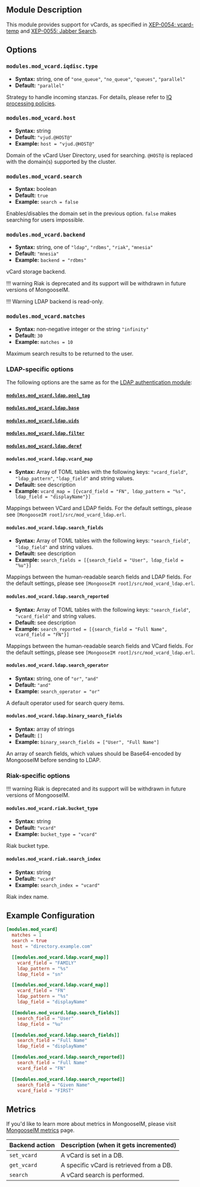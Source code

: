 ## Module Description

This module provides support for vCards, as specified in [XEP-0054: vcard-temp](http://xmpp.org/extensions/xep-0054.html) and [XEP-0055: Jabber Search](http://xmpp.org/extensions/xep-0055.html).

## Options

### `modules.mod_vcard.iqdisc.type`
* **Syntax:** string, one of `"one_queue"`, `"no_queue"`, `"queues"`, `"parallel"`
* **Default:** `"parallel"`

Strategy to handle incoming stanzas. For details, please refer to
[IQ processing policies](../configuration/Modules.md#iq-processing-policies).

### `modules.mod_vcard.host`
* **Syntax:** string
* **Default:** `"vjud.@HOST@"`
* **Example:** `host = "vjud.@HOST@"`

Domain of the vCard User Directory, used for searching.
`@HOST@` is replaced with the domain(s) supported by the cluster.

### `modules.mod_vcard.search`
* **Syntax:** boolean
* **Default:** `true`
* **Example:** `search = false`

Enables/disables the domain set in the previous option. `false` makes searching for users impossible.

### `modules.mod_vcard.backend`
* **Syntax:** string, one of `"ldap"`, `"rdbms"`, `"riak"`, `"mnesia"`
* **Default:** `"mnesia"`
* **Example:** `backend = "rdbms"`

vCard storage backend.

!!! warning
    Riak is deprecated and its support will be withdrawn in future versions of MongooseIM.

!!! Warning 
    LDAP backend is read-only.

### `modules.mod_vcard.matches`
* **Syntax:** non-negative integer or the string `"infinity"`
* **Default:** `30`
* **Example:** `matches = 10`

Maximum search results to be returned to the user.

### LDAP-specific options

The following options are the same as for the [LDAP authentication module](../authentication-methods/ldap.md#configuration-options):

#### [`modules.mod_vcard.ldap.pool_tag`](../authentication-methods/ldap.md#authldappool_tag)
#### [`modules.mod_vcard.ldap.base`](../authentication-methods/ldap.md#authldapbase)
#### [`modules.mod_vcard.ldap.uids`](../authentication-methods/ldap.md#authldapuids)
#### [`modules.mod_vcard.ldap.filter`](../authentication-methods/ldap.md#authldapfilter)
#### [`modules.mod_vcard.ldap.deref`](../authentication-methods/ldap.md#authldapderef)

#### `modules.mod_vcard.ldap.vcard_map`
* **Syntax:** Array of TOML tables with the following keys: `"vcard_field"`, `"ldap_pattern"`, `"ldap_field"` and string values.
* **Default:** see description
* **Example:** `vcard_map = [{vcard_field = "FN", ldap_pattern = "%s", ldap_field = "displayName"}]`

Mappings between VCard and LDAP fields. For the default settings, please see `[MongooseIM root]/src/mod_vcard_ldap.erl`.

#### `modules.mod_vcard.ldap.search_fields`
* **Syntax:** Array of TOML tables with the following keys: `"search_field"`, `"ldap_field"` and string values.
* **Default:** see description
* **Example:** `search_fields = [{search_field = "User", ldap_field = "%u"}]`

Mappings between the human-readable search fields and LDAP fields.
For the default settings, please see `[MongooseIM root]/src/mod_vcard_ldap.erl`.

#### `modules.mod_vcard.ldap.search_reported`
* **Syntax:** Array of TOML tables with the following keys: `"search_field"`, `"vcard_field"` and string values.
* **Default:** see description
* **Example:** `search_reported = [{search_field = "Full Name", vcard_field = "FN"}]`

Mappings between the human-readable search fields and VCard fields.
For the default settings, please see `[MongooseIM root]/src/mod_vcard_ldap.erl`.

#### `modules.mod_vcard.ldap.search_operator`
* **Syntax:** string, one of `"or"`, `"and"`
* **Default:** `"and"`
* **Example:** `search_operator = "or"`

A default operator used for search query items.

#### `modules.mod_vcard.ldap.binary_search_fields`
* **Syntax:** array of strings
* **Default:** `[]`
* **Example:** `binary_search_fields = ["User", "Full Name"]`

An array of search fields, which values should be Base64-encoded by MongooseIM before sending to LDAP.

### Riak-specific options

!!! warning
    Riak is deprecated and its support will be withdrawn in future versions of MongooseIM.

#### `modules.mod_vcard.riak.bucket_type`
* **Syntax:** string
* **Default:** `"vcard"`
* **Example:** `bucket_type = "vcard"`

Riak bucket type.

#### `modules.mod_vcard.riak.search_index`
* **Syntax:** string
* **Default:** `"vcard"`
* **Example:** `search_index = "vcard"`

Riak index name.

## Example Configuration

```toml
[modules.mod_vcard]
  matches = 1
  search = true
  host = "directory.example.com"

  [[modules.mod_vcard.ldap.vcard_map]]
    vcard_field = "FAMILY"
    ldap_pattern = "%s"
    ldap_field = "sn"

  [[modules.mod_vcard.ldap.vcard_map]]
    vcard_field = "FN"
    ldap_pattern = "%s"
    ldap_field = "displayName"

  [[modules.mod_vcard.ldap.search_fields]]
    search_field = "User"
    ldap_field = "%u"

  [[modules.mod_vcard.ldap.search_fields]]
    search_field = "Full Name"
    ldap_field = "displayName"

  [[modules.mod_vcard.ldap.search_reported]]
    search_field = "Full Name"
    vcard_field = "FN"

  [[modules.mod_vcard.ldap.search_reported]]
    search_field = "Given Name"
    vcard_field = "FIRST"
```

## Metrics

If you'd like to learn more about metrics in MongooseIM, please visit [MongooseIM metrics](../operation-and-maintenance/MongooseIM-metrics.md) page.

| Backend action | Description (when it gets incremented)   |
|----------------|------------------------------------------|
| `set_vcard`    | A vCard is set in a DB.                  |
| `get_vcard`    | A specific vCard is retrieved from a DB. |
| `search`       | A vCard search is performed.             |
